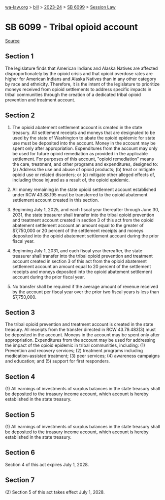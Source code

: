 [wa-law.org](/) > [bill](/bill/) > [2023-24](/bill/2023-24/) > [SB 6099](/bill/2023-24/sb/6099/) > [Session Law](/bill/2023-24/sb/6099/S.SL/)

# SB 6099 - Tribal opioid account

[Source](http://lawfilesext.leg.wa.gov/biennium/2023-24/Pdf/Bills/Session%20Laws/Senate/6099-S.SL.pdf)

## Section 1
The legislature finds that American Indians and Alaska Natives are affected disproportionately by the opioid crisis and that opioid overdose rates are higher for American Indians and Alaska Natives than in any other category by race and ethnicity. Therefore, it is the intent of the legislature to prioritize moneys received from opioid settlements to address specific impacts in tribal communities through the creation of a dedicated tribal opioid prevention and treatment account.

## Section 2
1. The opioid abatement settlement account is created in the state treasury. All settlement receipts and moneys that are designated to be used by the state of Washington to abate the opioid epidemic for state use must be deposited into the account. Money in the account may be spent only after appropriation. Expenditures from the account may only be used for future opioid remediation as provided in the applicable settlement. For purposes of this account, "opioid remediation" means the care, treatment, and other programs and expenditures, designed to: (a) Address the use and abuse of opioid products; (b) treat or mitigate opioid use or related disorders; or (c) mitigate other alleged effects of, including those injured as a result of, the opioid epidemic.

2. All money remaining in the state opioid settlement account established under RCW 43.88.195 must be transferred to the opioid abatement settlement account created in this section.

3. Beginning July 1, 2025, and each fiscal year thereafter through June 30, 2031, the state treasurer shall transfer into the tribal opioid prevention and treatment account created in section 3 of this act from the opioid abatement settlement account an amount equal to the greater of $7,750,000 or 20 percent of the settlement receipts and moneys deposited into the opioid abatement settlement account during the prior fiscal year.

4. Beginning July 1, 2031, and each fiscal year thereafter, the state treasurer shall transfer into the tribal opioid prevention and treatment account created in section 3 of this act from the opioid abatement settlement account an amount equal to 20 percent of the settlement receipts and moneys deposited into the opioid abatement settlement account during the prior fiscal year.

5. No transfer shall be required if the average amount of revenue received by the account per fiscal year over the prior two fiscal years is less than $7,750,000.

## Section 3
The tribal opioid prevention and treatment account is created in the state treasury. All receipts from the transfer directed in RCW 43.79.483(3) must be deposited in the account. Moneys in the account may be spent only after appropriation. Expenditures from the account may be used for addressing the impact of the opioid epidemic in tribal communities, including: (1) Prevention and recovery services; (2) treatment programs including medication-assisted treatment; (3) peer services; (4) awareness campaigns and education; and (5) support for first responders.

## Section 4
(1) All earnings of investments of surplus balances in the state treasury shall be deposited to the treasury income account, which account is hereby established in the state treasury.

## Section 5
(1) All earnings of investments of surplus balances in the state treasury shall be deposited to the treasury income account, which account is hereby established in the state treasury.

## Section 6
Section 4 of this act expires July 1, 2028.

## Section 7
(2) Section 5 of this act takes effect July 1, 2028.
